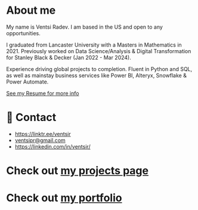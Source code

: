 # About me

My name is Ventsi Radev. I am based in the US and open to any opportunities.

I graduated from Lancaster University with a Masters in Mathematics in 2021. Previously worked on Data Science/Analysis & Digital Transformation for Stanley Black & Decker (Jan 2022 - Mar 2024).

Experience driving global projects to completion. Fluent in Python and SQL, as well as  mainstay business services like Power BI, Alteryx, Snowflake & Power Automate.

[See my Resume for more info](24_04_25_resume.pdf)

# 📧 Contact
- https://linktr.ee/ventsir
- ventsipr@gmail.com
- https://linkedin.com/in/ventsir/

# Check out [my projects page](https://ventsir.github.io/)
# Check out [my portfolio](./Portfolio)

<!---
ventsiR/ventsiR is a ✨ special ✨ repository because its `README.md` (this file) appears on your GitHub profile.
You can click the Preview link to take a look at your changes.
--->
